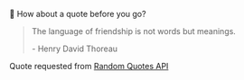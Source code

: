 📣 How about a quote before you go?

> The language of friendship is not words but meanings.
>
> <p>- Henry David Thoreau</p>

Quote requested from [Random Quotes API](https://github.com/lukePeavey/quotable)
